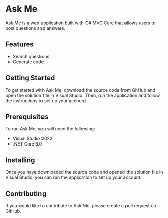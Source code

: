 

# Ask Me

Ask Me is a web application built with C# MVC Core that allows users to post questions and answers. 

## Features


* Search questions 
* Generate code

## Getting Started

To get started with Ask Me, download the source code from GitHub and open the solution file in Visual Studio. Then, run the application and follow the instructions to set up your account. 

## Prerequisites

To run Ask Me, you will need the following: 

* Visual Studio 2022
* .NET Core 6.0

## Installing

Once you have downloaded the source code and opened the solution file in Visual Studio, you can run the application to set up your account. 

## Contributing

If you would like to contribute to Ask Me, please create a pull request on GitHub. 

